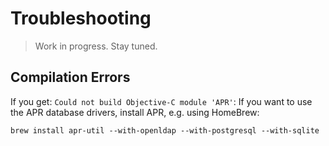# Troubleshooting

> Work in progress. Stay tuned.

## Compilation Errors

If you get: `Could not build Objective-C module 'APR'`:
If you want to use the APR database drivers, install APR, e.g. using HomeBrew:

    brew install apr-util --with-openldap --with-postgresql --with-sqlite

